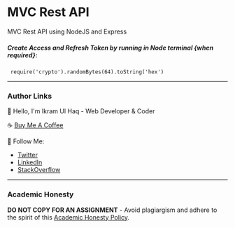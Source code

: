 # MVC Rest API

MVC Rest API using NodeJS and Express

##### Create Access and Refresh Token by running in Node terminal {when required}:

```
 require('crypto').randomBytes(64).toString('hex')
```

---

### Author Links

👋 Hello, I'm Ikram Ul Haq - Web Developer & Coder

☕ [Buy Me A Coffee](https://www.buymeacoffee.com/ikramdev)

🚀 Follow Me:

- [Twitter](https://twitter.com/ikramdev)
- [LinkedIn](https://www.linkedin.com/in/ikramdev/)
- [StackOverflow](https://stackoverflow.com/users/13859212/ikram-ul-haq)

---

### Academic Honesty

**DO NOT COPY FOR AN ASSIGNMENT** - Avoid plagiargism and adhere to the spirit of this [Academic Honesty Policy](https://www.freecodecamp.org/news/academic-honesty-policy/).
